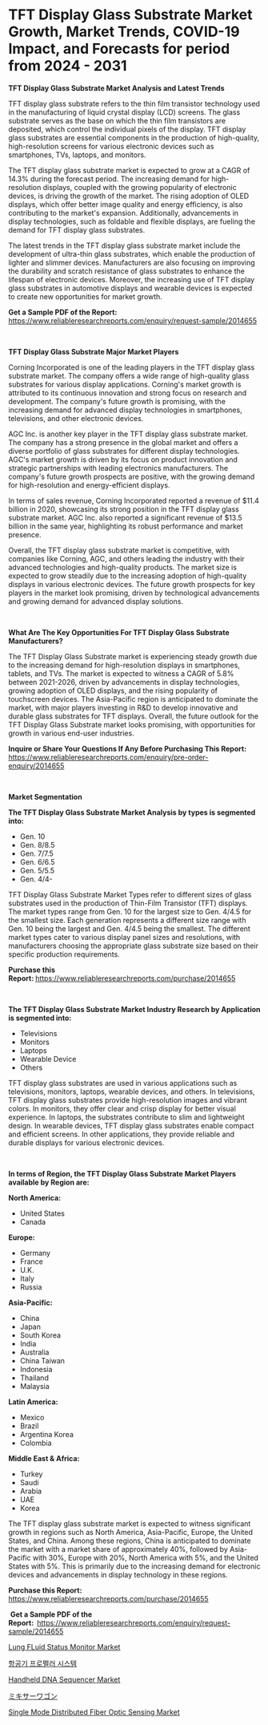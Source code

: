 <p><h1>TFT Display Glass Substrate Market Growth, Market Trends, COVID-19 Impact, and Forecasts for period from 2024 - 2031</h1></p><p><strong>TFT Display Glass Substrate Market Analysis and Latest Trends</strong></p>
<p><p>TFT display glass substrate refers to the thin film transistor technology used in the manufacturing of liquid crystal display (LCD) screens. The glass substrate serves as the base on which the thin film transistors are deposited, which control the individual pixels of the display. TFT display glass substrates are essential components in the production of high-quality, high-resolution screens for various electronic devices such as smartphones, TVs, laptops, and monitors.</p><p>The TFT display glass substrate market is expected to grow at a CAGR of 14.3% during the forecast period. The increasing demand for high-resolution displays, coupled with the growing popularity of electronic devices, is driving the growth of the market. The rising adoption of OLED displays, which offer better image quality and energy efficiency, is also contributing to the market's expansion. Additionally, advancements in display technologies, such as foldable and flexible displays, are fueling the demand for TFT display glass substrates.</p><p>The latest trends in the TFT display glass substrate market include the development of ultra-thin glass substrates, which enable the production of lighter and slimmer devices. Manufacturers are also focusing on improving the durability and scratch resistance of glass substrates to enhance the lifespan of electronic devices. Moreover, the increasing use of TFT display glass substrates in automotive displays and wearable devices is expected to create new opportunities for market growth.</p></p>
<p><strong>Get a Sample PDF of the Report:&nbsp;</strong> <a href="https://www.reliableresearchreports.com/enquiry/request-sample/2014655">https://www.reliableresearchreports.com/enquiry/request-sample/2014655</a></p>
<p>&nbsp;</p>
<p><strong>TFT Display Glass Substrate Major Market Players</strong></p>
<p><p>Corning Incorporated is one of the leading players in the TFT display glass substrate market. The company offers a wide range of high-quality glass substrates for various display applications. Corning's market growth is attributed to its continuous innovation and strong focus on research and development. The company's future growth is promising, with the increasing demand for advanced display technologies in smartphones, televisions, and other electronic devices.</p><p>AGC Inc. is another key player in the TFT display glass substrate market. The company has a strong presence in the global market and offers a diverse portfolio of glass substrates for different display technologies. AGC's market growth is driven by its focus on product innovation and strategic partnerships with leading electronics manufacturers. The company's future growth prospects are positive, with the growing demand for high-resolution and energy-efficient displays.</p><p>In terms of sales revenue, Corning Incorporated reported a revenue of $11.4 billion in 2020, showcasing its strong position in the TFT display glass substrate market. AGC Inc. also reported a significant revenue of $13.5 billion in the same year, highlighting its robust performance and market presence.</p><p>Overall, the TFT display glass substrate market is competitive, with companies like Corning, AGC, and others leading the industry with their advanced technologies and high-quality products. The market size is expected to grow steadily due to the increasing adoption of high-quality displays in various electronic devices. The future growth prospects for key players in the market look promising, driven by technological advancements and growing demand for advanced display solutions.</p></p>
<p>&nbsp;</p>
<p><strong>What Are The Key Opportunities For TFT Display Glass Substrate Manufacturers?</strong></p>
<p><p>The TFT Display Glass Substrate market is experiencing steady growth due to the increasing demand for high-resolution displays in smartphones, tablets, and TVs. The market is expected to witness a CAGR of 5.8% between 2021-2026, driven by advancements in display technologies, growing adoption of OLED displays, and the rising popularity of touchscreen devices. The Asia-Pacific region is anticipated to dominate the market, with major players investing in R&D to develop innovative and durable glass substrates for TFT displays. Overall, the future outlook for the TFT Display Glass Substrate market looks promising, with opportunities for growth in various end-user industries.</p></p>
<p><strong>Inquire or Share Your Questions If Any Before Purchasing This Report:</strong> <a href="https://www.reliableresearchreports.com/enquiry/pre-order-enquiry/2014655">https://www.reliableresearchreports.com/enquiry/pre-order-enquiry/2014655</a></p>
<p>&nbsp;</p>
<p><strong>Market Segmentation</strong></p>
<p><strong>The TFT Display Glass Substrate Market Analysis by types is segmented into:</strong></p>
<p><ul><li>Gen. 10</li><li>Gen. 8/8.5</li><li>Gen. 7/7.5</li><li>Gen. 6/6.5</li><li>Gen. 5/5.5</li><li>Gen. 4/4-</li></ul></p>
<p><p>TFT Display Glass Substrate Market Types refer to different sizes of glass substrates used in the production of Thin-Film Transistor (TFT) displays. The market types range from Gen. 10 for the largest size to Gen. 4/4.5 for the smallest size. Each generation represents a different size range with Gen. 10 being the largest and Gen. 4/4.5 being the smallest. The different market types cater to various display panel sizes and resolutions, with manufacturers choosing the appropriate glass substrate size based on their specific production requirements.</p></p>
<p><strong>Purchase this Report:&nbsp;</strong><a href="https://www.reliableresearchreports.com/purchase/2014655">https://www.reliableresearchreports.com/purchase/2014655</a></p>
<p>&nbsp;</p>
<p><strong>The TFT Display Glass Substrate Market Industry Research by Application is segmented into:</strong></p>
<p><ul><li>Televisions</li><li>Monitors</li><li>Laptops</li><li>Wearable Device</li><li>Others</li></ul></p>
<p><p>TFT display glass substrates are used in various applications such as televisions, monitors, laptops, wearable devices, and others. In televisions, TFT display glass substrates provide high-resolution images and vibrant colors. In monitors, they offer clear and crisp display for better visual experience. In laptops, the substrates contribute to slim and lightweight design. In wearable devices, TFT display glass substrates enable compact and efficient screens. In other applications, they provide reliable and durable displays for various electronic devices.</p></p>
<p>&nbsp;</p>
<p><strong>In terms of Region, the TFT Display Glass Substrate Market Players available by Region are:</strong></p>
<p>
    <p> <strong> North America: </strong>
        <ul>
            <li>United States</li>
            <li>Canada</li>
        </ul>
        </p> 
    <p> <strong> Europe: </strong>
        <ul>
            <li>Germany</li>
            <li>France</li>
            <li>U.K.</li>
            <li>Italy</li>
            <li>Russia</li>
        </ul>
        </p> 
    <p> <strong> Asia-Pacific: </strong>
        <ul>
            <li>China</li>
            <li>Japan</li>
            <li>South Korea</li>
            <li>India</li>
            <li>Australia</li>
            <li>China Taiwan</li>
            <li>Indonesia</li>
            <li>Thailand</li>
            <li>Malaysia</li>
        </ul>
        </p> 
    <p> <strong> Latin America: </strong>
        <ul>
            <li>Mexico</li>
            <li>Brazil</li>
            <li>Argentina Korea</li>
            <li>Colombia</li>
        </ul>
        </p> 
    <p> <strong> Middle East & Africa: </strong>
        <ul>
            <li>Turkey</li>
            <li>Saudi</li>
            <li>Arabia</li>
            <li>UAE</li>
            <li>Korea</li>
        </ul>
    </p>
    </p>
<p><p>The TFT display glass substrate market is expected to witness significant growth in regions such as North America, Asia-Pacific, Europe, the United States, and China. Among these regions, China is anticipated to dominate the market with a market share of approximately 40%, followed by Asia-Pacific with 30%, Europe with 20%, North America with 5%, and the United States with 5%. This is primarily due to the increasing demand for electronic devices and advancements in display technology in these regions.</p></p>
<p><strong>Purchase this Report: </strong><a href="https://www.reliableresearchreports.com/purchase/2014655">https://www.reliableresearchreports.com/purchase/2014655</a></p>
<p>&nbsp;<strong>Get a Sample PDF of the Report:&nbsp;&nbsp;</strong><a href="https://www.reliableresearchreports.com/enquiry/request-sample/2014655">https://www.reliableresearchreports.com/enquiry/request-sample/2014655</a></p>
<p><strong></strong></p>
<p><p><a href="https://pretty-mail-caf.notion.site/Lung-FLuid-Status-Monitor-Market-Size-Evaluating-its-Market-Trends-Growth-and-Projections-2024--57702b8e78e7427681de7dc041a9daf1">Lung FLuid Status Monitor Market</a></p><p><a href="https://medium.com/@jonharrtis67676y/%EB%B9%84%ED%96%89%EA%B8%B0-%ED%94%84%EB%A1%9C%ED%8E%A0%EB%9F%AC-%EC%8B%9C%EC%8A%A4%ED%85%9C-%EC%8B%9C%EC%9E%A5-%EA%B7%9C%EB%AA%A8%EB%8A%94-%EA%B8%80%EB%A1%9C%EB%B2%8C-%EC%82%B0%EC%97%85%EC%97%90%EC%84%9C-%EC%B5%9C%EC%A0%81%EC%9D%98-%EB%A7%88%EC%BC%80%ED%8C%85-%EC%B1%84%EB%84%90%EC%9D%84-%EB%B3%B4%EC%97%AC%EC%A4%8D%EB%8B%88%EB%8B%A4-c3445e65b163">항공기 프로펠러 시스템</a></p><p><a href="https://full-wildebeest-80b.notion.site/Handheld-DNA-Sequencer-Market-Research-Report-Reveals-The-Latest-Trends-And-Opportunities-of-this-Ma-ad600a1b97984a7b926d87c534930eef">Handheld DNA Sequencer Market</a></p><p><a href="https://medium.com/@tyreekgoodwin/%E3%83%9F%E3%82%AD%E3%82%B5%E3%83%BC%E3%83%AF%E3%82%B4%E3%83%B3%E3%81%AE%E5%B8%82%E5%A0%B4%E5%8B%95%E5%90%91-%E5%B8%82%E5%A0%B4%E3%83%88%E3%83%AC%E3%83%B3%E3%83%89-%E6%88%90%E9%95%B7-2024%E5%B9%B4%E3%81%8B%E3%82%892031%E5%B9%B4%E3%81%BE%E3%81%A7%E3%81%AE%E4%BA%88%E6%B8%AC-047dd01bd602">ミキサーワゴン</a></p><p><a href="https://github.com/dx0328/Market-Research-Report-List-1/blob/main/single-mode-distributed-fiber-optic-sensing-market.md">Single Mode Distributed Fiber Optic Sensing Market</a></p></p>